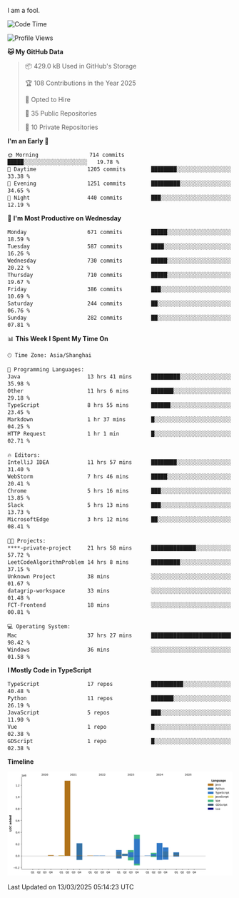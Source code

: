 I am a fool.

<!--START_SECTION:waka-->
![Code Time](http://img.shields.io/badge/Code%20Time-2%2C716%20hrs%209%20mins-blue)

![Profile Views](http://img.shields.io/badge/Profile%20Views-4-blue)

**🐱 My GitHub Data** 

> 📦 429.0 kB Used in GitHub's Storage 
 > 
> 🏆 108 Contributions in the Year 2025
 > 
> 💼 Opted to Hire
 > 
> 📜 35 Public Repositories 
 > 
> 🔑 10 Private Repositories 
 > 
**I'm an Early 🐤** 

```text
🌞 Morning                714 commits         █████░░░░░░░░░░░░░░░░░░░░   19.78 % 
🌆 Daytime                1205 commits        ████████░░░░░░░░░░░░░░░░░   33.38 % 
🌃 Evening                1251 commits        █████████░░░░░░░░░░░░░░░░   34.65 % 
🌙 Night                  440 commits         ███░░░░░░░░░░░░░░░░░░░░░░   12.19 % 
```
📅 **I'm Most Productive on Wednesday** 

```text
Monday                   671 commits         █████░░░░░░░░░░░░░░░░░░░░   18.59 % 
Tuesday                  587 commits         ████░░░░░░░░░░░░░░░░░░░░░   16.26 % 
Wednesday                730 commits         █████░░░░░░░░░░░░░░░░░░░░   20.22 % 
Thursday                 710 commits         █████░░░░░░░░░░░░░░░░░░░░   19.67 % 
Friday                   386 commits         ███░░░░░░░░░░░░░░░░░░░░░░   10.69 % 
Saturday                 244 commits         ██░░░░░░░░░░░░░░░░░░░░░░░   06.76 % 
Sunday                   282 commits         ██░░░░░░░░░░░░░░░░░░░░░░░   07.81 % 
```


📊 **This Week I Spent My Time On** 

```text
🕑︎ Time Zone: Asia/Shanghai

💬 Programming Languages: 
Java                     13 hrs 41 mins      █████████░░░░░░░░░░░░░░░░   35.98 % 
Other                    11 hrs 6 mins       ███████░░░░░░░░░░░░░░░░░░   29.18 % 
TypeScript               8 hrs 55 mins       ██████░░░░░░░░░░░░░░░░░░░   23.45 % 
Markdown                 1 hr 37 mins        █░░░░░░░░░░░░░░░░░░░░░░░░   04.25 % 
HTTP Request             1 hr 1 min          █░░░░░░░░░░░░░░░░░░░░░░░░   02.71 % 

🔥 Editors: 
IntelliJ IDEA            11 hrs 57 mins      ████████░░░░░░░░░░░░░░░░░   31.40 % 
WebStorm                 7 hrs 46 mins       █████░░░░░░░░░░░░░░░░░░░░   20.41 % 
Chrome                   5 hrs 16 mins       ███░░░░░░░░░░░░░░░░░░░░░░   13.85 % 
Slack                    5 hrs 13 mins       ███░░░░░░░░░░░░░░░░░░░░░░   13.73 % 
MicrosoftEdge            3 hrs 12 mins       ██░░░░░░░░░░░░░░░░░░░░░░░   08.41 % 

🐱‍💻 Projects: 
****-private-project     21 hrs 58 mins      ██████████████░░░░░░░░░░░   57.72 % 
LeetCodeAlgorithmProblem 14 hrs 8 mins       █████████░░░░░░░░░░░░░░░░   37.15 % 
Unknown Project          38 mins             ░░░░░░░░░░░░░░░░░░░░░░░░░   01.67 % 
datagrip-workspace       33 mins             ░░░░░░░░░░░░░░░░░░░░░░░░░   01.48 % 
FCT-Frontend             18 mins             ░░░░░░░░░░░░░░░░░░░░░░░░░   00.81 % 

💻 Operating System: 
Mac                      37 hrs 27 mins      █████████████████████████   98.42 % 
Windows                  36 mins             ░░░░░░░░░░░░░░░░░░░░░░░░░   01.58 % 
```

**I Mostly Code in TypeScript** 

```text
TypeScript               17 repos            ██████████░░░░░░░░░░░░░░░   40.48 % 
Python                   11 repos            ███████░░░░░░░░░░░░░░░░░░   26.19 % 
JavaScript               5 repos             ███░░░░░░░░░░░░░░░░░░░░░░   11.90 % 
Vue                      1 repo              █░░░░░░░░░░░░░░░░░░░░░░░░   02.38 % 
GDScript                 1 repo              █░░░░░░░░░░░░░░░░░░░░░░░░   02.38 % 
```



**Timeline**

![Lines of Code chart](https://raw.githubusercontent.com/VeejaLiu/VeejaLiu/master/assets/bar_graph.png)


 Last Updated on 13/03/2025 05:14:23 UTC
<!--END_SECTION:waka-->
